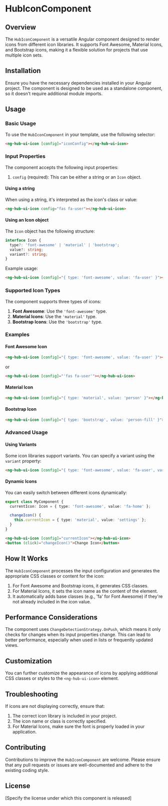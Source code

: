 # HubIconComponent

## Overview

The `HubIconComponent` is a versatile Angular component designed to render icons from different icon libraries. It supports Font Awesome, Material Icons, and Bootstrap icons, making it a flexible solution for projects that use multiple icon sets.

## Installation

Ensure you have the necessary dependencies installed in your Angular project. The component is designed to be used as a standalone component, so it doesn't require additional module imports.

## Usage

### Basic Usage

To use the `HubIconComponent` in your template, use the following selector:

```html
<ng-hub-ui-icon [config]="iconConfig"></ng-hub-ui-icon>
```

### Input Properties

The component accepts the following input properties:

1. `config` (required): This can be either a string or an `Icon` object.

#### Using a string

When using a string, it's interpreted as the icon's class or value:

```html
<ng-hub-ui-icon config="fas fa-user"></ng-hub-ui-icon>
```

#### Using an Icon object

The `Icon` object has the following structure:

```typescript
interface Icon {
  type?: 'font-awesome' | 'material' | 'bootstrap';
  value?: string;
  variant?: string;
}
```

Example usage:

```html
<ng-hub-ui-icon [config]="{ type: 'font-awesome', value: 'fa-user' }"></ng-hub-ui-icon>
```

### Supported Icon Types

The component supports three types of icons:

1. **Font Awesome**: Use the `'font-awesome'` type.
2. **Material Icons**: Use the `'material'` type.
3. **Bootstrap Icons**: Use the `'bootstrap'` type.

### Examples

#### Font Awesome Icon

```html
<ng-hub-ui-icon [config]="{ type: 'font-awesome', value: 'fa-user' }"></ng-hub-ui-icon>
```

or 

```html
<ng-hub-ui-icon [config]="'fas fa-user'"></ng-hub-ui-icon>
```

#### Material Icon

```html
<ng-hub-ui-icon [config]="{ type: 'material', value: 'person' }"></ng-hub-ui-icon>
```

#### Bootstrap Icon

```html
<ng-hub-ui-icon [config]="{ type: 'bootstrap', value: 'person-fill' }"></ng-hub-ui-icon>
```

### Advanced Usage

#### Using Variants

Some icon libraries support variants. You can specify a variant using the `variant` property:

```html
<ng-hub-ui-icon [config]="{ type: 'font-awesome', value: 'fa-user', variant: 'fa-lg' }"></ng-hub-ui-icon>
```

#### Dynamic Icons

You can easily switch between different icons dynamically:

```typescript
export class MyComponent {
  currentIcon: Icon = { type: 'font-awesome', value: 'fa-home' };

  changeIcon() {
    this.currentIcon = { type: 'material', value: 'settings' };
  }
}
```

```html
<ng-hub-ui-icon [config]="currentIcon"></ng-hub-ui-icon>
<button (click)="changeIcon()">Change Icon</button>
```

## How It Works

The `HubIconComponent` processes the input configuration and generates the appropriate CSS classes or content for the icon:

1. For Font Awesome and Bootstrap icons, it generates CSS classes.
2. For Material Icons, it sets the icon name as the content of the element.
3. It automatically adds base classes (e.g., 'fa' for Font Awesome) if they're not already included in the icon value.

## Performance Considerations

The component uses `ChangeDetectionStrategy.OnPush`, which means it only checks for changes when its input properties change. This can lead to better performance, especially when used in lists or frequently updated views.

## Customization

You can further customize the appearance of icons by applying additional CSS classes or styles to the `<ng-hub-ui-icon>` element.

## Troubleshooting

If icons are not displaying correctly, ensure that:

1. The correct icon library is included in your project.
2. The icon name or class is correctly specified.
3. For Material Icons, make sure the font is properly loaded in your application.

## Contributing

Contributions to improve the `HubIconComponent` are welcome. Please ensure that any pull requests or issues are well-documented and adhere to the existing coding style.

## License

[Specify the license under which this component is released]

